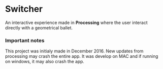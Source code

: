 # Switcher

An interactive experience made in **Processing** where the user interact directly with a geometrical ballet. 

### Important notes
This project was initialy made in December 2016. New updates from processing may crash the entire app. It was develop on  MAC and if running on windows, it may also crash the app.
